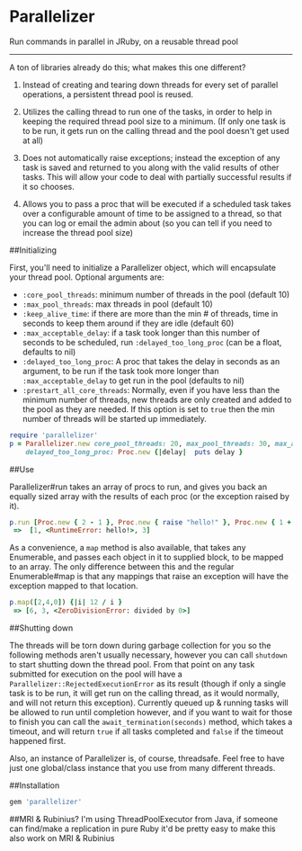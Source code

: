 Parallelizer
============

Run commands in parallel in JRuby, on a reusable thread pool

-----

A ton of libraries already do this; what makes this one different?

1) Instead of creating and tearing down threads for every set of parallel operations, a persistent thread pool is reused.

2) Utilizes the calling thread to run one of the tasks, in order to help in keeping the required thread pool size to a minimum. (If only one task is to be run, it gets run on the calling thread and the pool doesn't get used at all)

3) Does not automatically raise exceptions; instead the exception of any task is saved and returned to you along with the valid results of other tasks. This will allow your code to deal with partially successful results if it so chooses.

4) Allows you to pass a proc that will be executed if a scheduled task takes over a configurable amount of time to be assigned to a thread, so that you can log or email the admin about (so you can tell if you need to increase the thread pool size)

##Initializing

First, you'll need to initialize a Parallelizer object, which will encapsulate your thread pool. Optional arguments are:
- `:core_pool_threads`: minimum number of threads in the pool (default 10)
- `:max_pool_threads`: max threads in pool (default 10)
- `:keep_alive_time`: if there are more than the min # of threads, time in seconds to keep them around if they are idle (default 60)
- `:max_acceptable_delay`: if a task took longer than this number of seconds to be scheduled, run `:delayed_too_long_proc` (can be a float, defaults to nil)
- `:delayed_too_long_proc`: A proc that takes the delay in seconds as an argument, to be run if the task took more longer than `:max_acceptable_delay` to get run in the pool (defaults to nil)
- `:prestart_all_core_threads`: Normally, even if you have less than the minimum number of threads, new threads are only created and added to the pool as they are needed. If this option is set to `true` then the min number of threads will be started up immediately.

```ruby
require 'parallelizer'
p = Parallelizer.new core_pool_threads: 20, max_pool_threads: 30, max_acceptable_delay: 0.75, 
    delayed_too_long_proc: Proc.new {|delay|  puts delay }
```

##Use

Parallelizer#run takes an array of procs to run, and gives you back an equally sized array with the results of each proc (or the exception raised by it).

```ruby
p.run [Proc.new { 2 - 1 }, Proc.new { raise "hello!" }, Proc.new { 1 + 2 }]
 =>  [1, <RuntimeError: hello!>, 3]
```

As a convenience, a `map` method is also available, that takes any Enumerable, and passes each object in it to supplied block, to be mapped to an array. The only difference between this and the regular Enumerable#map is that any mappings that raise an exception will have the exception mapped to that location.

```ruby
p.map([2,4,0]) {|i| 12 / i }
 => [6, 3, <ZeroDivisionError: divided by 0>]
```

##Shutting down

The threads will be torn down during garbage collection for you so the following methods aren't usually necessary, however you can call `shutdown` to start shutting down the thread pool. From that point on any task submitted for execution on the pool will have a `Parallelizer::RejectedExecutionError` as its result (though if only a single task is to be run, it will get run on the calling thread, as it would normally, and will not return this exception). Currently queued up & running tasks will be allowed to run until completion however, and if you want to wait for those to finish you can call the `await_termination(seconds)` method, which takes a timeout, and will return `true` if all tasks completed and `false` if the timeout happened first.


Also, an instance of Parallelizer is, of course, threadsafe. Feel free to have just one global/class instance that you use from many different threads.

##Installation
```ruby
gem 'parallelizer'
```

##MRI & Rubinius?
I'm using ThreadPoolExecutor from Java, if someone can find/make a replication in pure Ruby it'd be pretty easy to make this also work on MRI & Rubinius
